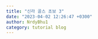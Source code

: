 ```yaml
---
title: "신라 골스 초보 3"
date: "2023-04-02 12:26:47 +0300"
author: NrdyBhu1
category: tutorial blog
---
```

